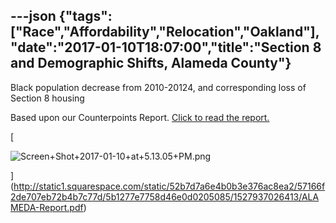 ---json
{"tags":["Race","Affordability","Relocation","Oakland"],"date":"2017-01-10T18:07:00","title":"Section 8 and Demographic Shifts, Alameda County"}
---

Black population decrease from 2010-20124, and corresponding loss of Section 8 housing

Based upon our Counterpoints Report. [Click to read the report.](http://static1.squarespace.com/static/52b7d7a6e4b0b3e376ac8ea2/57166f2de707eb72b4b7c77d/5b1277e7758d46e0d0205085/1527937026413/ALAMEDA-Report.pdf)

[

![Screen+Shot+2017-01-10+at+5.13.05+PM.png](/assets/uploads/Screen%2BShot%2B2017-01-10%2Bat%2B5.13.05%2BPM.png)

](http://static1.squarespace.com/static/52b7d7a6e4b0b3e376ac8ea2/57166f2de707eb72b4b7c77d/5b1277e7758d46e0d0205085/1527937026413/ALAMEDA-Report.pdf)